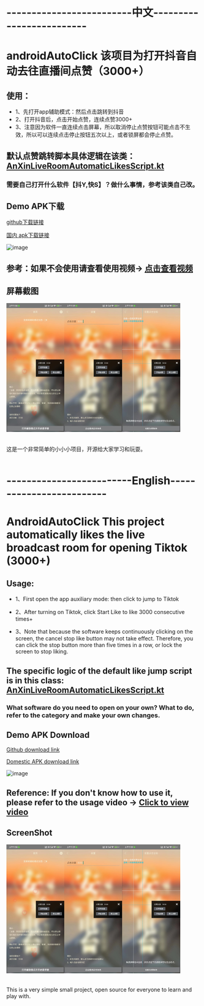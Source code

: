 # -------------------------中文-------------------------
# androidAutoClick 该项目为打开抖音自动去往直播间点赞（3000+）
## 使用：
* 1、先打开app辅助模式：然后点击跳转到抖音
* 2、打开抖音后，点击开始点赞，连续点赞3000+
* 3、注意因为软件一直连续点击屏幕，所以取消停止点赞按钮可能点击不生效，所以可以连续点击停止按钮五次以上，或者锁屏都会停止点赞。

## 默认点赞跳转脚本具体逻辑在该类：[AnXinLiveRoomAutomaticLikesScript.kt](app/src/main/java/com/example/androidautoclick/ui/script/AnXinLiveRoomAutomaticLikesScript.kt)

### 需要自己打开什么软件【抖Y,快S】？做什么事情，参考该类自己改。

## Demo APK下载

[github下载链接](https://github.com/notwalnu/androidautoclick/blob/main/demo/app-debug.apk)

[国内 apk下载链接](https://fir.xcxwo.com/zxvlew)

![image](https://github.com/notwalnu/androidautoclick/assets/19951960/4db8f03b-4018-4201-8af5-3de6fcd0c5bc)

## 参考：如果不会使用请查看使用视频-> [点击查看视频](https://foreo-app.oss-cn-beijing.aliyuncs.com/testclick_demo.mp4)

## 屏幕截图
<img src="demo/demo1.jpg" width="30%"/><img src="demo/demo2.jpg" width="30%"/><img src="demo/demo3.jpg" width="30%"/>
<br></br>

这是一个非常简单的小小小项目，开源给大家学习和玩耍。
<br></br>


# -------------------------English-------------------------

# AndroidAutoClick This project automatically likes the live broadcast room for opening Tiktok (3000+)

## Usage:

* 1、First open the app auxiliary mode: then click to jump to Tiktok

* 2、After turning on Tiktok, click Start Like to like 3000 consecutive times+

* 3、Note that because the software keeps continuously clicking on the screen, the cancel stop like button may not take effect. Therefore, you can click the stop button more than five times in a row, or lock the screen to stop liking.



## The specific logic of the default like jump script is in this class: [AnXinLiveRoomAutomaticLikesScript.kt](app/src/main/java/com/example/androidautoclick/ui/script/AnXinLiveRoomAutomaticLikesScript.kt)



### What software do you need to open on your own? What to do, refer to the category and make your own changes.



## Demo APK Download



[Github download link](https://github.com/notwalnu/androidautoclick/blob/main/demo/app-debug.apk)



[Domestic APK download link](https://fir.xcxwo.com/zxvlew)



![image](https://github.com/notwalnu/androidautoclick/assets/19951960/4db8f03b-4018-4201-8af5-3de6fcd0c5bc)

## Reference: If you don't know how to use it, please refer to the usage video -> [Click to view video](https://foreo-app.oss-cn-beijing.aliyuncs.com/testclick_demo.mp4)

## ScreenShot
<img src="demo/demo1.jpg" width="30%"/><img src="demo/demo2.jpg" width="30%"/><img src="demo/demo3.jpg" width="30%"/>
<br></br>


This is a very simple small project, open source for everyone to learn and play with.
